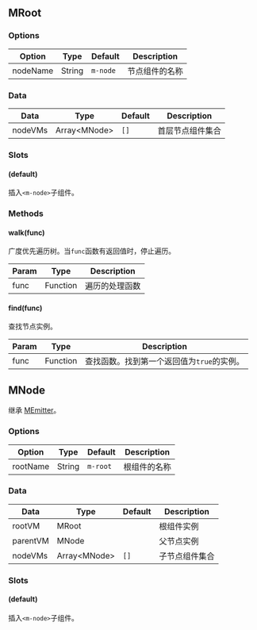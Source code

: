 ## MRoot

### Options

| Option | Type | Default | Description |
| ------ | ---- | ------- | ----------- |
| nodeName | String | `m-node` | 节点组件的名称 |

### Data

| Data | Type | Default | Description |
| ---- | ---- | ------- | ----------- |
| nodeVMs | Array\<MNode\> | `[]` | 首层节点组件集合 |

### Slots

#### (default)

插入`<m-node>`子组件。

### Methods

#### walk(func)

广度优先遍历树。当`func`函数有返回值时，停止遍历。

| Param | Type | Description |
| ----- | ---- | ----------- |
| func | Function | 遍历的处理函数 |

#### find(func)

查找节点实例。

| Param | Type | Description |
| ----- | ---- | ----------- |
| func | Function | 查找函数。找到第一个返回值为`true`的实例。 |

## MNode

继承 [MEmitter](../m-emitter)。

### Options

| Option | Type | Default | Description |
| ------ | ---- | ------- | ----------- |
| rootName | String | `m-root` | 根组件的名称 |

### Data

| Data | Type | Default | Description |
| ---- | ---- | ------- | ----------- |
| rootVM | MRoot |  | 根组件实例 |
| parentVM | MNode |  | 父节点实例 |
| nodeVMs | Array\<MNode\> | `[]` | 子节点组件集合 |

### Slots

#### (default)

插入`<m-node>`子组件。
